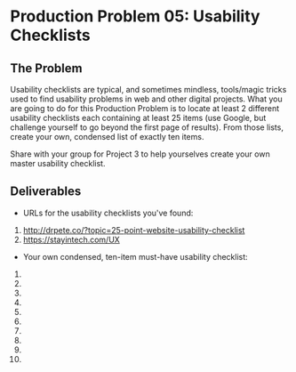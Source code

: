# Production Problem 05: Usability Checklists

## The Problem

Usability checklists are typical, and sometimes mindless, tools/magic tricks used to find usability
problems in web and other digital projects. What you are going to do for this Production Problem is
to locate at least 2 different usability checklists each containing at least 25 items (use Google,
but challenge yourself to go beyond the first page of results). From those lists, create your own,
condensed list of exactly ten items.

Share with your group for Project 3 to help yourselves create
your own master usability checklist.

## Deliverables

* URLs for the usability checklists you've found:

1. http://drpete.co/?topic=25-point-website-usability-checklist
2. https://stayintech.com/UX

* Your own condensed, ten-item must-have usability checklist:

1.
2.
3.
4.
5.
6.
7.
8.
9.
10.
